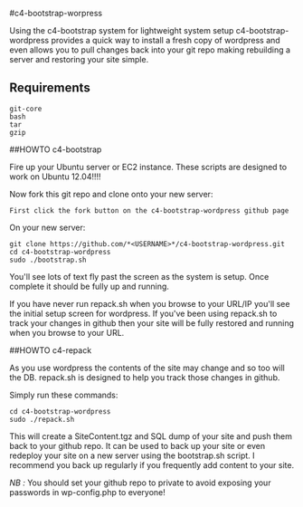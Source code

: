 #c4-bootstrap-worpress

Using the c4-bootstrap system for lightweight system setup c4-bootstrap-wordpress provides a quick way to install a fresh copy of wordpress and even allows you to pull changes back into your git repo making rebuilding a server and restoring your site simple.

## Requirements

    git-core
    bash
    tar
    gzip

##HOWTO c4-bootstrap

Fire up your Ubuntu server or EC2 instance. These scripts are designed to work on Ubuntu 12.04!!!!

Now fork this git repo and clone onto your new server:

    First click the fork button on the c4-bootstrap-wordpress github page

On your new server:

    git clone https://github.com/*<USERNAME>*/c4-bootstrap-wordpress.git
    cd c4-bootstrap-wordpress
    sudo ./bootstrap.sh

You'll see lots of text fly past the screen as the system is setup. Once complete it should be fully up and running.

If you have never run repack.sh when you browse to your URL/IP you'll see the initial setup screen for wordpress. If you've been using repack.sh to track your changes in github then your site will be fully restored and running when you browse to your URL.

##HOWTO c4-repack

As you use wordpress the contents of the site may change and so too will the DB. repack.sh is designed to help you track those changes in github.

Simply run these commands:

    cd c4-bootstrap-wordpress
    sudo ./repack.sh

This will create a SiteContent.tgz and SQL dump of your site and push them back to your github repo. It can be used to back up your site or even redeploy your site on a new server using the bootstrap.sh script. I recommend you back up regularly if you frequently add content to your site.

_*NB :*_ You should set your github repo to private to avoid exposing your passwords in wp-config.php to everyone!
